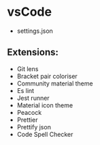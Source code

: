 # vsCode

* settings.json

## Extensions:
* Git lens
* Bracket pair coloriser
* Community material theme
* Es lint
* Jest runner
* Material icon theme
* Peacock
* Prettier
* Prettify json
* Code Spell Checker

